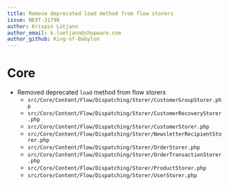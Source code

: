 ```yaml
---
title: Remove deprecated load method from flow storers
issue: NEXT-31798
author: Krispin Lütjann
author_email: k.luetjann@shopware.com
author_github: King-of-Babylon
---
```

# Core
* Removed deprecated `load` method from flow storers
  * `src/Core/Content/Flow/Dispatching/Storer/CustomerGroupStorer.php`
  * `src/Core/Content/Flow/Dispatching/Storer/CustomerRecoveryStorer.php`
  * `src/Core/Content/Flow/Dispatching/Storer/CustomerStorer.php`
  * `src/Core/Content/Flow/Dispatching/Storer/NewsletterRecipientStorer.php`
  * `src/Core/Content/Flow/Dispatching/Storer/OrderStorer.php`
  * `src/Core/Content/Flow/Dispatching/Storer/OrderTransactionStorer.php`
  * `src/Core/Content/Flow/Dispatching/Storer/ProductStorer.php`
  * `src/Core/Content/Flow/Dispatching/Storer/UserStorer.php`
